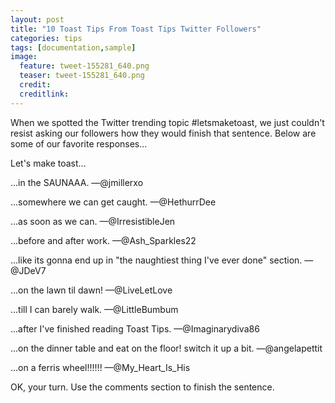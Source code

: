 ```yaml
---
layout: post
title: "10 Toast Tips From Toast Tips Twitter Followers"
categories: tips
tags: [documentation,sample]
image:
  feature: tweet-155281_640.png
  teaser: tweet-155281_640.png
  credit:
  creditlink:
---
```


When we spotted the Twitter trending topic #letsmaketoast, we just couldn't resist asking our followers how they would finish that sentence. Below are some of our favorite responses...

Let's make toast...

...in the SAUNAAA. —@jmillerxo

...somewhere we can get caught. —@HethurrDee

...as soon as we can. —@IrresistibleJen

...before and after work. —@Ash_Sparkles22

...like its gonna end up in "the naughtiest thing I've ever done" section. —@JDeV7

...on the lawn til dawn! —@LiveLetLove

...till I can barely walk. —@LittleBumbum

...after I've finished reading Toast Tips. —@Imaginarydiva86

...on the dinner table and eat on the floor! switch it up a bit. —@angelapettit

...on a ferris wheel!!!!!! —@My_Heart_Is_His

OK, your turn. Use the comments section to finish the sentence.
